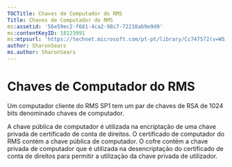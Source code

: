 ```yaml
---
TOCTitle: Chaves de Computador do RMS
Title: Chaves de Computador do RMS
ms:assetid: '56e59ec2-f681-4ca2-98c7-72218ab9e9d9'
ms:contentKeyID: 18123991
ms:mtpsurl: 'https://technet.microsoft.com/pt-pt/library/Cc747572(v=WS.10)'
author: SharonSears
ms.author: SharonSears
---
```


Chaves de Computador do RMS
===========================

Um computador cliente do RMS SP1 tem um par de chaves de RSA de 1024 bits denominado chaves de computador.

A chave pública de computador é utilizada na encriptação de uma chave privada de certificado de conta de direitos. O certificado de computador do RMS contém a chave pública de computador. O cofre contém a chave privada de computador que é utilizada na desencriptação do certificado de conta de direitos para permitir a utilização da chave privada de utilizador.

